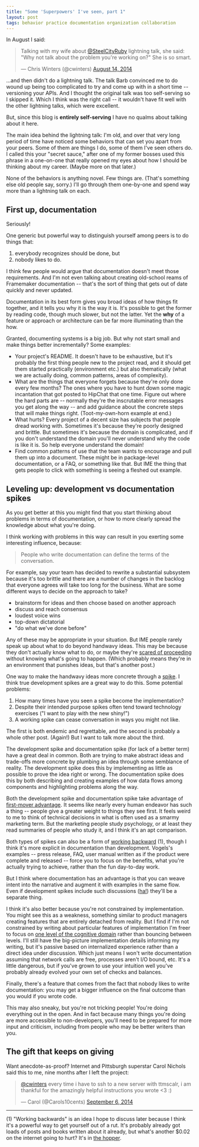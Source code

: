 ```yaml
---
title: "Some 'Superpowers' I've seen, part 1"
layout: post
tags: behavior practice documentation organization collaboration
---
```


In August I said:

<blockquote class="twitter-tweet" lang="en"><p>Talking with my wife about <a href="https://twitter.com/SteelCityRuby">@SteelCityRuby</a> lightning talk, she said: &quot;Why not talk about the problem you&#39;re working on?&quot; She is so smart.</p>&mdash; Chris Winters (@cwinters) <a href="https://twitter.com/cwinters/status/499738747945361408">August 14, 2014</a></blockquote>
<script async src="//platform.twitter.com/widgets.js" charset="utf-8"></script>

...and then didn't do a lightning talk. The talk Barb convinced me to do wound
up being too complicated to try and come up with in a short time -- versioning
your APIs. And I thought the original talk was too self-serving so I skipped it.
Which I think was the right call -- it wouldn't have fit well with the other
lightning talks, which were excellent.

But, since this blog is **entirely self-serving** I have no qualms about
talking about it here.

The main idea behind the lightning talk: I'm old, and over that very long
period of time have noticed some behaviors that can set you apart from your
peers. Some of them are things I do, some of them I've seen others do. I called
this your "secret sauce," after one of my former bosses used this phrase in a
one-on-one that really opened my eyes about how I should be thinking about my
career. (Maybe more on that later.)

None of the behaviors is anything novel. Few things are. (That's something else
old people say, sorry.) I'll go through them one-by-one and spend way more than
a lightning talk on each.

## First up, documentation

Seriously!

One generic but powerful way to distinguish yourself among peers is to do
things that:

1. everybody recognizes should be done, but 
2. nobody likes to do.

I think few people would argue that documentation doesn't meet those
requirements. And I'm not even talking about creating old-school reams of
Framemaker documentation -- that's the sort of thing that gets out of date
quickly and never updated. 

Documentation in its best form gives you broad ideas of how things fit
together, and it tells you why it is the way it is. It's possible to get the
former by reading code, though much slower, but not the latter. Yet the **why**
of a feature or approach or architecture can be far more illuminating than the
how.

Granted, documenting systems is a big job. But why not start small and make
things better incrementally? Some examples:

* Your project's README. It doesn't have to be exhaustive, but it's probably the
  first thing people new to the project read, and it should get them started
  practically (environment etc.) but also thematically (what we are 
  actually doing, common patterns, areas of complexity).
* What are the things that everyone forgets because they're only done
  every few months? The ones where you have to hunt down some magic incantation
  that got posted to HipChat that one time.  Figure out where the hard parts
  are -- normally they're the inscrutable error messages you get along the way --
  and add guidance about the concrete steps that will make things right.
  (Toot-my-own-horn example at end.)
* What hurts? Every project of a decent size has subjects that people
  dread working with. Sometimes it's because they're poorly designed
  and brittle. But sometimes it's because the domain is complicated,
  and if you don't understand the domain you'll never understand why
  the code is like it is. So help everyone understand the domain!
* Find common patterns of use that the team wants to encourage and pull them
  up into a document. These might be in package-level documentation,
  or a FAQ, or something like that. But IME the thing that gets people to 
  click with something is seeing a fleshed out example.

## Leveling up: development vs documentation spikes

As you get better at this you might find that you start thinking about problems
in terms of documentation, or how to more clearly spread the knowledge about
what you're doing. 

I think working with problems in this way can result in you exerting some
interesting influence, because:

> People who write documentation can define the terms of the conversation.

For example, say your team has decided to rewrite a substantial subsystem
because it's too brittle and there are a number of changes in the backlog that
everyone agrees will take too long for the business. What are some different
ways to decide on the approach to take?

- brainstorm for ideas and then choose based on another approach
- discuss and reach consensus
- loudest voice wins
- top-down dictatorial
- "do what we've done before"

Any of these may be appropriate in your situation. But IME people rarely speak
up about what to do beyond handwavy ideas. This may be because they don't
actually know what to do, or maybe they're 
[scared of proceeding](http://www.infoq.com/presentations/Embracing-Uncertainty)
without knowing what's going to happen. (Which probably means they're in an
environment that punishes ideas, but that's another post.)

One way to make the handwavy ideas more concrete through a 
[spike](https://www.scrumalliance.org/community/articles/2013/march/spikes-and-the-effort-to-grief-ratio).
I think true development spikes are a great way to do this. Some potential
problems:

1. How many times have you seen a spike become the implementation?
2. Despite their intended purpose spikes often tend toward technology exercises
   ("I want to play with the new shiny!")
3. A working spike can cease conversation in ways you might not like.

The first is both endemic and regrettable, and the second is probably 
a whole other post. (Again!) But I want to talk more about the third. 

The development spike and documentation spike (for lack of a better term) have
a great deal in common. Both are trying to make abstract ideas and 
trade-offs more concrete by plumbing an idea through some semblance of reality.
The development spike does this by implementing as little as possible to prove
the idea right or wrong. The documentation spike does this by both describing
and creating examples of how data flows among components and highlighting
problems along the way.

Both the development spike and documentation spike take advantage of
[first-mover advantage](http://en.wikipedia.org/wiki/First-mover_advantage).
It seems like nearly every human endeavor has such a thing -- people
give a greater weight to things they see first. It feels weird to me to think
of technical decisions in what is often used as a smarmy marketing term. But
the marketing people study psychology, or at least they read summaries of
people who study it, and I think it's an apt comparison.

Both types of spikes can also be a form of 
[working backward](http://www.allthingsdistributed.com/2006/11/working_backwards.html) (1), 
though I think it's more explicit in documentation than development. Vogels's
examples -- press release, FAQ, user manual written as if the product were
complete and released -- force you to focus on the benefits, what you're
actually trying to achieve, rather than the fun day-to-day work.

But I think where documentation has an advantage is that you can weave intent
into the narrative and augment it with examples in the same flow. Even if
development spikes include such discussions
([ha!](https://www.youtube.com/watch?v=t7Tm0SQT7N4)) they'll be a separate thing.

I think it's also better because you're not constrained by implementation. You
might see this as a weakness, something similar to product managers creating
features that are entirely detached from reality. But I find if I'm not constrained
by writing about particular features of implementation I'm freer to focus on 
[one level of the cognitive domain](http://en.wikipedia.org/wiki/Bloom's_taxonomy) 
rather than bouncing between levels. I'll still have the big-picture implementation 
details informing my writing, but it's passive based on internalized experience 
rather than a direct idea under discussion. Which just means I won't write
documentation assuming that network calls are free, processes aren't I/O bound,
etc. It's a little dangerous, but if you've grown to use your intuition well
you've probably already evolved your own set of checks and balances.

Finally, there's a feature that comes from the fact that nobody likes
to write documentation: you may get a bigger influence on the final outcome
than you would if you wrote code. 

This may also sneaky, but you're not tricking people! You're doing everything
out in the open. And in fact because many things you're doing are more
accessible to non-developers, you'll need to be prepared for more input and
criticism, including from people who may be better writers than you. 

## The gift that keeps on giving

Want anecdote-as-proof? Internet and Pittsburgh superstar Carol Nichols said
this to me, nine months after I left the project:

<blockquote class="twitter-tweet" lang="en"><p><a href="https://twitter.com/cwinters">@cwinters</a> every time 
i have to ssh to a new server with ttmscalr, i am thankful for the amazingly helpful 
instructions you wrote &lt;3 :)</p>&mdash; Carol (@Carols10cents) <a href="https://twitter.com/Carols10cents/status/508242232429019136">September 6, 2014</a></blockquote>

----

(1) "Working backwards" is an idea I hope to discuss later because I think it's
a powerful way to get yourself out of a rut. It's probably already got loads of
posts and books written about it already, but what's another $0.02 on the 
internet going to hurt? It's in 
[the hopper](https://github.com/cwinters/cwinters.github.io/blob/master/ideas.md).
